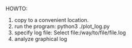 HOWTO:

1. copy to a convenient location.
2. run the program:
    python3 ./plot_log.py
3. specify log file:
    Select file:/way/to/file/file.log
4. analyze graphical log

